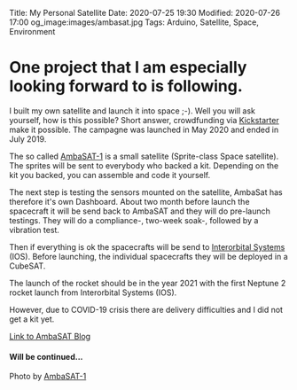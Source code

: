 Title: My Personal Satellite
Date: 2020-07-25 19:30
Modified: 2020-07-26 17:00
og_image:images/ambasat.jpg
Tags: Arduino, Satellite, Space, Environment

# One project that I am especially looking forward to is following.

I built my own satellite and launch it into space ;-).
Well you will ask yourself, how is this possible?
Short answer, crowdfunding via [Kickstarter](https://www.kickstarter.com/projects/ambasat/ambasat-1-an-educational-space-satellite-kit?lang=de) make it possible.
The campagne was launched in May 2020 and ended in July 2019.

The so called [AmbaSAT-1](https://ambasat.com/) is a small satellite (Sprite-class Space satellite). 
The sprites will be sent to everybody who backed a kit.
Depending on the kit you backed, you can assemble and code it yourself. 

The next step is testing the sensors mounted on the satellite, AmbaSat has therefore it's own Dashboard.
About two month before launch the spacecraft it will be send back to AmbaSAT and they will do pre-launch testings.
They will do a compliance-, two-week soak-, followed by a vibration test.

Then if everything is ok the spacecrafts will be send to [Interorbital Systems](https://www.interorbital.com/) (IOS).
Before launching, the individual spacecrafts they will be deployed in a CubeSAT.

The launch of the rocket should be in the year 2021 with the first Neptune 2 rocket launch from Interorbital Systems (IOS).

However, due to COVID-19 crisis there are delivery difficulties and I did not get a kit yet.

[Link to AmbaSAT Blog ](https://ambasat.com/blog-2/)

#### Will be continued...

Photo by [AmbaSAT-1](https://ambasat.com/)

